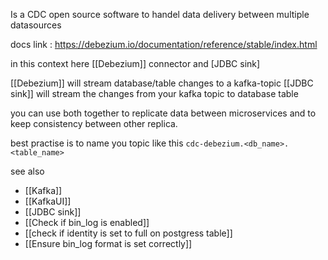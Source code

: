 Is a CDC open source software to handel data delivery between multiple datasources

docs link : https://debezium.io/documentation/reference/stable/index.html

in this context here [[Debezium]] connector and [JDBC sink] 

[[Debezium]] will stream database/table changes to a kafka-topic
[[JDBC sink]] will stream the changes from your kafka topic to database table

you can use both together to replicate data between microservices and to keep consistency between other replica.


best practise is to name you topic like this `cdc-debezium.<db_name>.<table_name>`


see also
- [[Kafka]]
- [[KafkaUI]]
- [[JDBC sink]]
- [[Check if bin_log is enabled]]
- [[check if identity is set to full on postgress table]]
- [[Ensure bin_log format is set correctly]]